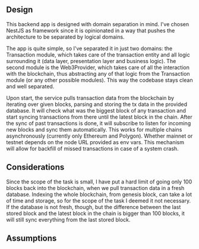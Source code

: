 ## Design
This backend app is designed with domain separation in mind.
I've chosen NestJS as framework since it is opinionated in a way that pushes the architecture to be separated by logical domains.

The app is quite simple, so I've separated it in just two domains: the Transaction module, which takes care of the transaction entity and all logic surrounding it (data layer, presentation layer and business logic). The second module is the Web3Provider, which takes care of all the interaction with the blockchain, thus abstracting any of that logic from the Transaction module (or any other possible modules).
This way the codebase stays clean and well separated.

Upon start, the service pulls transaction data from the blockchain by iterating over given blocks, parsing and storing the tx data in the provided database. It will check what was the biggest block of any transaction and start syncing transactions from there until the latest block in the chain. After the sync of past transactions is done, it will subscribe to listen for incoming new blocks and sync them automatically. This works for multiple chains asynchronously (currently only Ethereum and Polygon). Whether mainnet or testnet depends on the node URL provided as env vars.
This mechanism will allow for backfill of missed transactions in case of a system crash.

## Considerations
Since the scope of the task is small, I have put a hard limit of going only 100 blocks back into the blockchain, when we pull transaction data in a fresh database. Indexing the whole blockchain, from genesis block, can take a lot of time and storage, so for the scope of the task I deemed it not necessary. If the database is not fresh, though,
but the difference between the last stored block and the latest block in the chain is bigger than 100 blocks, it will still sync everything from the last stored block.

## Assumptions
